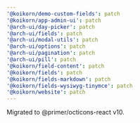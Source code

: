 ```yaml
---
'@koikorn/demo-custom-fields': patch
'@koikorn/app-admin-ui': patch
'@arch-ui/day-picker': patch
'@arch-ui/fields': patch
'@arch-ui/modal-utils': patch
'@arch-ui/options': patch
'@arch-ui/pagination': patch
'@arch-ui/pill': patch
'@koikorn/field-content': patch
'@koikorn/fields': patch
'@koikorn/fields-markdown': patch
'@koikorn/fields-wysiwyg-tinymce': patch
'@koikorn/website': patch
---
```


Migrated to @primer/octicons-react v10.
